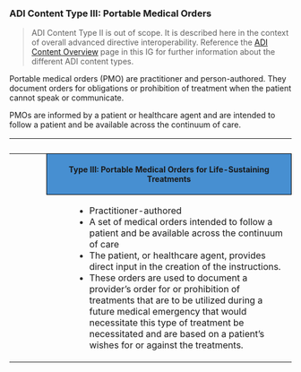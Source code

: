 ### ADI Content Type III: Portable Medical Orders

<blockquote class="stu-note">
    <p>
    ADI Content Type II is out of scope. It is described here in the context of overall advanced directive interoperability. Reference the <a href="./content_type_overview.html">ADI Content Overview</a> page in this IG for further information about the different ADI content types.
    </p>
</blockquote>

Portable medical orders (PMO) are practitioner and person-authored. They document orders for obligations or prohibition of treatment when the patient cannot speak or communicate.

PMOs are informed by a patient or healthcare agent and are intended to follow a patient and be available across the continuum of care. 

<table>
    <tr height="15"><td colspan="3">&nbsp;</td></tr>
    <tr>
        <th width="50">&nbsp;</th>
        <th colspan="2" style="background-color:#478FD1; border: 1px solid black; vertical-align: middle;  padding: 5px"><p style="font-size: 14px;"><b>Type III: Portable Medical Orders for Life-Sustaining Treatments</b></p></th>
    </tr>
    <tr><td width="50">&nbsp;</td>
        <td width="25">&nbsp;</td>
        <td>
            <ul>
                <li>Practitioner-authored</li>
                <li>A set of medical orders intended to follow a patient and be available across the continuum of care</li>
                <li>The patient, or healthcare agent, provides direct input in the creation of the instructions.</li>
                <li>These orders are used to document a provider’s order for or prohibition of treatments that are to be utilized during a future medical emergency that would necessitate this type of treatment be necessitated and are based on a patient’s wishes for or against the treatments.</li>
            </ul>
        </td>
    </tr>
</table>